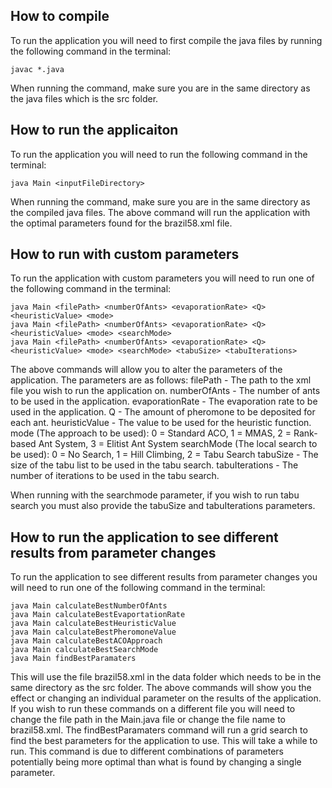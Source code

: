 ## How to compile

To run the application you will need to first compile the java files by running the following command in the terminal:

```
javac *.java
```

When running the command, make sure you are in the same directory as the java files which is the src folder.

## How to run the applicaiton

To run the application you will need to run the following command in the terminal:

```
java Main <inputFileDirectory>
```

When running the command, make sure you are in the same directory as the compiled java files.
The above command will run the application with the optimal parameters found for the brazil58.xml file.

## How to run with custom parameters

To run the application with custom parameters you will need to run one of the following command in the terminal:

```
java Main <filePath> <numberOfAnts> <evaporationRate> <Q> <heuristicValue> <mode>
java Main <filePath> <numberOfAnts> <evaporationRate> <Q> <heuristicValue> <mode> <searchMode>
java Main <filePath> <numberOfAnts> <evaporationRate> <Q> <heuristicValue> <mode> <searchMode> <tabuSize> <tabuIterations>
```

The above commands will allow you to alter the parameters of the application. The parameters are as follows:
filePath - The path to the xml file you wish to run the application on.
numberOfAnts - The number of ants to be used in the application.
evaporationRate - The evaporation rate to be used in the application.
Q - The amount of pheromone to be deposited for each ant.
heuristicValue - The value to be used for the heuristic function.
mode (The approach to be used):
0 = Standard ACO,
1 = MMAS,
2 = Rank-based Ant System,
3 = Elitist Ant System
searchMode (The local search to be used):
0 = No Search,
1 = Hill Climbing,
2 = Tabu Search
tabuSize - The size of the tabu list to be used in the tabu search.
tabuIterations - The number of iterations to be used in the tabu search.

When running with the searchmode parameter, if you wish to run tabu search you must also provide the tabuSize and tabuIterations parameters.

## How to run the application to see different results from parameter changes

To run the application to see different results from parameter changes you will need to run one of the following command in the terminal:

```
java Main calculateBestNumberOfAnts
java Main calculateBestEvaportationRate
java Main calculateBestHeuristicValue
java Main calculateBestPheromoneValue
java Main calculateBestACOApproach
java Main calculateBestSearchMode
java Main findBestParamaters
```

This will use the file brazil58.xml in the data folder which needs to be in the same directory as the src folder.
The above commands will show you the effect or changing an individual parameter on the results of the application.
If you wish to run these commands on a different file you will need to change the file path in the Main.java file or
change the file name to brazil58.xml. The findBestParamaters command will run a grid search to find the best parameters
for the application to use. This will take a while to run. This command is due to different combinations of parameters
potentially being more optimal than what is found by changing a single parameter.
